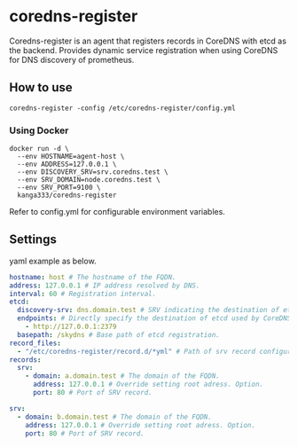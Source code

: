 # coredns-register

Coredns-register is an agent that registers records in CoreDNS with etcd as the backend.
Provides dynamic service registration when using CoreDNS for DNS discovery of prometheus.

## How to use

```shell
coredns-register -config /etc/coredns-register/config.yml
```

### Using Docker

```shell
docker run -d \
  --env HOSTNAME=agent-host \
  --env ADDRESS=127.0.0.1 \
  --env DISCOVERY_SRV=srv.coredns.test \
  --env SRV_DOMAIN=node.coredns.test \
  --env SRV_PORT=9100 \
  kanga333/coredns-register
```

Refer to config.yml for configurable environment variables.

## Settings

yaml example as below.

```yaml:/etc/coredns-register/config.yml
hostname: host # The hostname of the FQDN.
address: 127.0.0.1 # IP address resolved by DNS.
interval: 60 # Registration interval.
etcd:
  discovery-srv: dns.domain.test # SRV indicating the destination of etcd used by CoreDNS.
  endpoints: # Directly specify the destination of etcd used by CoreDNS. discovery-srv takes precedence.
    - http://127.0.0.1:2379
  basepath: /skydns # Base path of etcd registration.
record_files:
  - "/etc/coredns-register/record.d/*yml" # Path of srv record configuration file.
records:
  srv:
    - domain: a.domain.test # The domain of the FQDN.
      address: 127.0.0.1 # Override setting root adress. Option.
      port: 80 # Port of SRV record.
```

```yaml:/etc/coredns-register/record.d/b.yml
srv:
  - domain: b.domain.test # The domain of the FQDN.
    address: 127.0.0.1 # Override setting root adress. Option.
    port: 80 # Port of SRV record.
```
